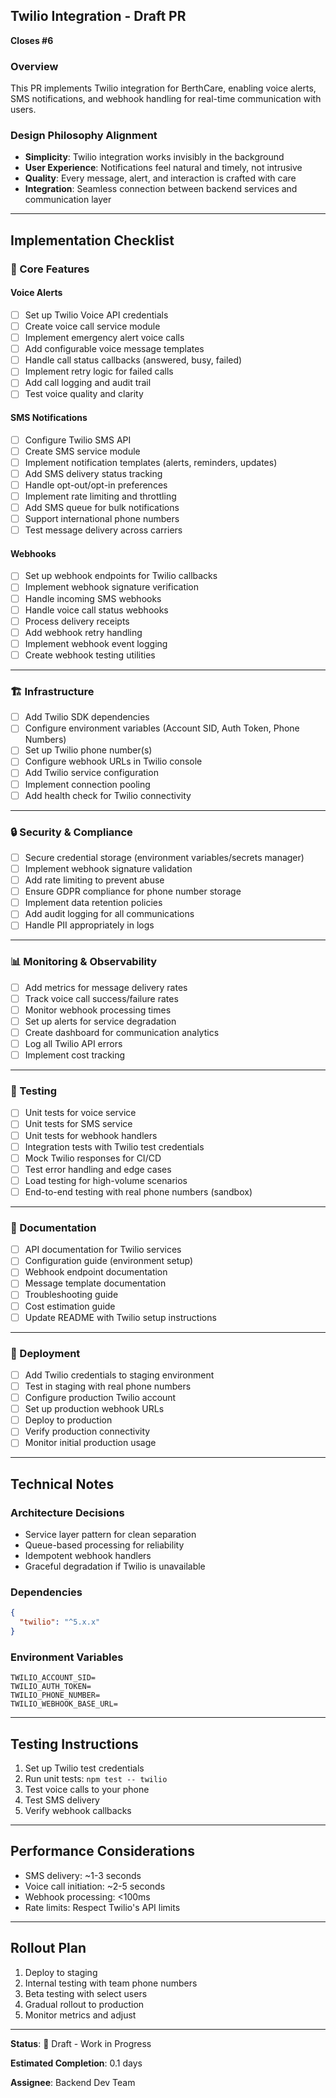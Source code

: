 ## Twilio Integration - Draft PR

**Closes #6**

### Overview

This PR implements Twilio integration for BerthCare, enabling voice alerts, SMS notifications, and webhook handling for real-time communication with users.

### Design Philosophy Alignment

- **Simplicity**: Twilio integration works invisibly in the background
- **User Experience**: Notifications feel natural and timely, not intrusive
- **Quality**: Every message, alert, and interaction is crafted with care
- **Integration**: Seamless connection between backend services and communication layer

---

## Implementation Checklist

### 🎯 Core Features

#### Voice Alerts

- [ ] Set up Twilio Voice API credentials
- [ ] Create voice call service module
- [ ] Implement emergency alert voice calls
- [ ] Add configurable voice message templates
- [ ] Handle call status callbacks (answered, busy, failed)
- [ ] Implement retry logic for failed calls
- [ ] Add call logging and audit trail
- [ ] Test voice quality and clarity

#### SMS Notifications

- [ ] Configure Twilio SMS API
- [ ] Create SMS service module
- [ ] Implement notification templates (alerts, reminders, updates)
- [ ] Add SMS delivery status tracking
- [ ] Handle opt-out/opt-in preferences
- [ ] Implement rate limiting and throttling
- [ ] Add SMS queue for bulk notifications
- [ ] Support international phone numbers
- [ ] Test message delivery across carriers

#### Webhooks

- [ ] Set up webhook endpoints for Twilio callbacks
- [ ] Implement webhook signature verification
- [ ] Handle incoming SMS webhooks
- [ ] Handle voice call status webhooks
- [ ] Process delivery receipts
- [ ] Add webhook retry handling
- [ ] Implement webhook event logging
- [ ] Create webhook testing utilities

---

### 🏗️ Infrastructure

- [ ] Add Twilio SDK dependencies
- [ ] Configure environment variables (Account SID, Auth Token, Phone Numbers)
- [ ] Set up Twilio phone number(s)
- [ ] Configure webhook URLs in Twilio console
- [ ] Add Twilio service configuration
- [ ] Implement connection pooling
- [ ] Add health check for Twilio connectivity

---

### 🔒 Security & Compliance

- [ ] Secure credential storage (environment variables/secrets manager)
- [ ] Implement webhook signature validation
- [ ] Add rate limiting to prevent abuse
- [ ] Ensure GDPR compliance for phone number storage
- [ ] Implement data retention policies
- [ ] Add audit logging for all communications
- [ ] Handle PII appropriately in logs

---

### 📊 Monitoring & Observability

- [ ] Add metrics for message delivery rates
- [ ] Track voice call success/failure rates
- [ ] Monitor webhook processing times
- [ ] Set up alerts for service degradation
- [ ] Create dashboard for communication analytics
- [ ] Log all Twilio API errors
- [ ] Implement cost tracking

---

### 🧪 Testing

- [ ] Unit tests for voice service
- [ ] Unit tests for SMS service
- [ ] Unit tests for webhook handlers
- [ ] Integration tests with Twilio test credentials
- [ ] Mock Twilio responses for CI/CD
- [ ] Test error handling and edge cases
- [ ] Load testing for high-volume scenarios
- [ ] End-to-end testing with real phone numbers (sandbox)

---

### 📝 Documentation

- [ ] API documentation for Twilio services
- [ ] Configuration guide (environment setup)
- [ ] Webhook endpoint documentation
- [ ] Message template documentation
- [ ] Troubleshooting guide
- [ ] Cost estimation guide
- [ ] Update README with Twilio setup instructions

---

### 🚀 Deployment

- [ ] Add Twilio credentials to staging environment
- [ ] Test in staging with real phone numbers
- [ ] Configure production Twilio account
- [ ] Set up production webhook URLs
- [ ] Deploy to production
- [ ] Verify production connectivity
- [ ] Monitor initial production usage

---

## Technical Notes

### Architecture Decisions

- Service layer pattern for clean separation
- Queue-based processing for reliability
- Idempotent webhook handlers
- Graceful degradation if Twilio is unavailable

### Dependencies

```json
{
  "twilio": "^5.x.x"
}
```

### Environment Variables

```
TWILIO_ACCOUNT_SID=
TWILIO_AUTH_TOKEN=
TWILIO_PHONE_NUMBER=
TWILIO_WEBHOOK_BASE_URL=
```

---

## Testing Instructions

1. Set up Twilio test credentials
2. Run unit tests: `npm test -- twilio`
3. Test voice calls to your phone
4. Test SMS delivery
5. Verify webhook callbacks

---

## Performance Considerations

- SMS delivery: ~1-3 seconds
- Voice call initiation: ~2-5 seconds
- Webhook processing: <100ms
- Rate limits: Respect Twilio's API limits

---

## Rollout Plan

1. Deploy to staging
2. Internal testing with team phone numbers
3. Beta testing with select users
4. Gradual rollout to production
5. Monitor metrics and adjust

---

**Status**: 🚧 Draft - Work in Progress

**Estimated Completion**: 0.1 days

**Assignee**: Backend Dev Team
